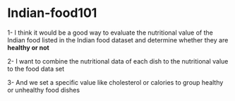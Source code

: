 # Indian-food101
1- I think it would be a good way to evaluate the nutritional value of the Indian food listed in the Indian food dataset and determine whether they are **healthy or not**

2- I want to combine the nutritional data of each dish to the nutritional value to the food data set

3- And we set a specific value like cholesterol or calories to group healthy or unhealthy food dishes
